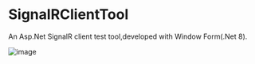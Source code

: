 # SignalRClientTool
An Asp.Net SignalR client test tool,developed with Window Form(.Net 8).

![image](https://github.com/user-attachments/assets/fb1a0ecd-9502-4df9-a6ce-c571bdb53de0)
